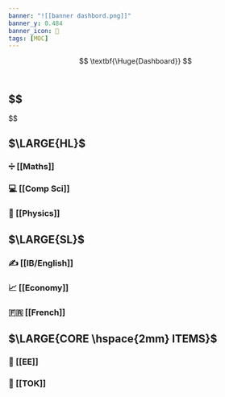 ```yaml
---
banner: "![[banner dashbord.png]]"
banner_y: 0.484
banner_icon: 📝
tags: [MOC]
---
```

$$
\textbf{\Huge{Dashboard}}
$$
<br/>

$$
-
$$


$\LARGE{HL}$
-
### ➗ [[Maths]]
### 💻 [[Comp Sci]]
### 🔭 [[Physics]]

$\LARGE{SL}$
-
### ✍️ [[IB/English]]
### 📈 [[Economy]]
### 🇫🇷 [[French]]


$\LARGE{CORE \hspace{2mm} ITEMS}$
-
### 📑 [[EE]]
### 🧠 [[TOK]]

